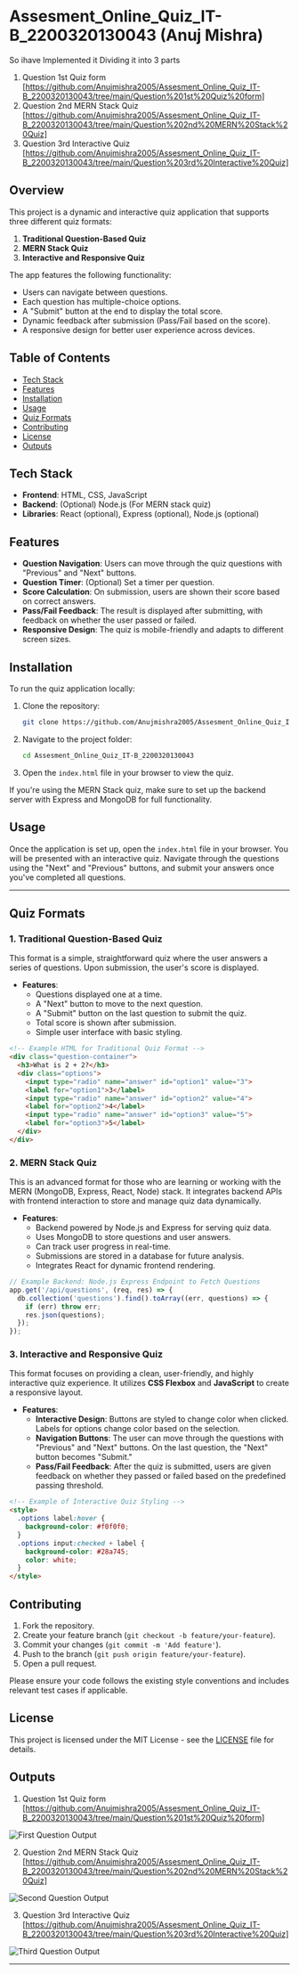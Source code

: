 
# Assesment_Online_Quiz_IT-B_2200320130043 (Anuj Mishra)

So ihave Implemented it Dividing it into 3 parts 
1. Question 1st Quiz form                      [https://github.com/Anujmishra2005/Assesment_Online_Quiz_IT-B_2200320130043/tree/main/Question%201st%20Quiz%20form]
2. Question 2nd MERN Stack Quiz                [https://github.com/Anujmishra2005/Assesment_Online_Quiz_IT-B_2200320130043/tree/main/Question%202nd%20MERN%20Stack%20Quiz]
3. Question 3rd Interactive Quiz               [https://github.com/Anujmishra2005/Assesment_Online_Quiz_IT-B_2200320130043/tree/main/Question%203rd%20Interactive%20Quiz]

## Overview

This project is a dynamic and interactive quiz application that supports three different quiz formats:  
1. **Traditional Question-Based Quiz**
2. **MERN Stack Quiz**
3. **Interactive and Responsive Quiz**

The app features the following functionality:
- Users can navigate between questions.
- Each question has multiple-choice options.
- A "Submit" button at the end to display the total score.
- Dynamic feedback after submission (Pass/Fail based on the score).
- A responsive design for better user experience across devices.

## Table of Contents
- [Tech Stack](#tech-stack)
- [Features](#features)
- [Installation](#installation)
- [Usage](#usage)
- [Quiz Formats](#quiz-formats)
- [Contributing](#contributing)
- [License](#license)
- [Outputs](#Outputs)

## Tech Stack

- **Frontend**: HTML, CSS, JavaScript
- **Backend**: (Optional) Node.js (For MERN stack quiz)
- **Libraries**: React (optional), Express (optional), Node.js (optional)

## Features

- **Question Navigation**: Users can move through the quiz questions with "Previous" and "Next" buttons.
- **Question Timer**: (Optional) Set a timer per question.
- **Score Calculation**: On submission, users are shown their score based on correct answers.
- **Pass/Fail Feedback**: The result is displayed after submitting, with feedback on whether the user passed or failed.
- **Responsive Design**: The quiz is mobile-friendly and adapts to different screen sizes.

## Installation

To run the quiz application locally:

1. Clone the repository:
   ```bash
   git clone https://github.com/Anujmishra2005/Assesment_Online_Quiz_IT-B_2200320130043.git
   ```

2. Navigate to the project folder:
   ```bash
   cd Assesment_Online_Quiz_IT-B_2200320130043
   ```

3. Open the `index.html` file in your browser to view the quiz.

If you're using the MERN Stack quiz, make sure to set up the backend server with Express and MongoDB for full functionality.

## Usage

Once the application is set up, open the `index.html` file in your browser. You will be presented with an interactive quiz. Navigate through the questions using the "Next" and "Previous" buttons, and submit your answers once you've completed all questions.

---

## Quiz Formats

### 1. **Traditional Question-Based Quiz**
This format is a simple, straightforward quiz where the user answers a series of questions. Upon submission, the user's score is displayed.

- **Features**:
  - Questions displayed one at a time.
  - A "Next" button to move to the next question.
  - A "Submit" button on the last question to submit the quiz.
  - Total score is shown after submission.
  - Simple user interface with basic styling.

```html
<!-- Example HTML for Traditional Quiz Format -->
<div class="question-container">
  <h3>What is 2 + 2?</h3>
  <div class="options">
    <input type="radio" name="answer" id="option1" value="3">
    <label for="option1">3</label>
    <input type="radio" name="answer" id="option2" value="4">
    <label for="option2">4</label>
    <input type="radio" name="answer" id="option3" value="5">
    <label for="option3">5</label>
  </div>
</div>
```

### 2. **MERN Stack Quiz**
This is an advanced format for those who are learning or working with the MERN (MongoDB, Express, React, Node) stack. It integrates backend APIs with frontend interaction to store and manage quiz data dynamically.

- **Features**:
  - Backend powered by Node.js and Express for serving quiz data.
  - Uses MongoDB to store questions and user answers.
  - Can track user progress in real-time.
  - Submissions are stored in a database for future analysis.
  - Integrates React for dynamic frontend rendering.

```javascript
// Example Backend: Node.js Express Endpoint to Fetch Questions
app.get('/api/questions', (req, res) => {
  db.collection('questions').find().toArray((err, questions) => {
    if (err) throw err;
    res.json(questions);
  });
});
```

### 3. **Interactive and Responsive Quiz**
This format focuses on providing a clean, user-friendly, and highly interactive quiz experience. It utilizes **CSS Flexbox** and **JavaScript** to create a responsive layout.

- **Features**:
  - **Interactive Design**: Buttons are styled to change color when clicked. Labels for options change color based on the selection.
  - **Navigation Buttons**: The user can move through the questions with "Previous" and "Next" buttons. On the last question, the "Next" button becomes "Submit."
  - **Pass/Fail Feedback**: After the quiz is submitted, users are given feedback on whether they passed or failed based on the predefined passing threshold.

```html
<!-- Example of Interactive Quiz Styling -->
<style>
  .options label:hover {
    background-color: #f0f0f0;
  }
  .options input:checked + label {
    background-color: #28a745;
    color: white;
  }
</style>
```

## Contributing

1. Fork the repository.
2. Create your feature branch (`git checkout -b feature/your-feature`).
3. Commit your changes (`git commit -m 'Add feature'`).
4. Push to the branch (`git push origin feature/your-feature`).
5. Open a pull request.

Please ensure your code follows the existing style conventions and includes relevant test cases if applicable.

## License

This project is licensed under the MIT License - see the [LICENSE](LICENSE) file for details.


## Outputs
1. Question 1st Quiz form                      [https://github.com/Anujmishra2005/Assesment_Online_Quiz_IT-B_2200320130043/tree/main/Question%201st%20Quiz%20form]

![First Question Output](https://github.com/Anujmishra2005/Assesment_Online_Quiz_IT-B_2200320130043/blob/main/Output%20Images/Qusion%201st%20output.png)


2. Question 2nd MERN Stack Quiz                [https://github.com/Anujmishra2005/Assesment_Online_Quiz_IT-B_2200320130043/tree/main/Question%202nd%20MERN%20Stack%20Quiz]

![Second Question Output](https://github.com/Anujmishra2005/Assesment_Online_Quiz_IT-B_2200320130043/blob/main/Output%20Images/Question%202nd%20Output.png)


3. Question 3rd Interactive Quiz               [https://github.com/Anujmishra2005/Assesment_Online_Quiz_IT-B_2200320130043/tree/main/Question%203rd%20Interactive%20Quiz]

![Third Question Output](https://github.com/Anujmishra2005/Assesment_Online_Quiz_IT-B_2200320130043/blob/main/Output%20Images/Question%203rd%20Output.png)

---

